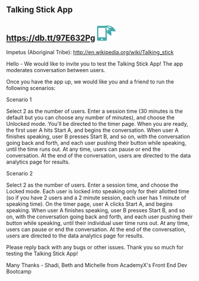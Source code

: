 Talking Stick App
--
https://db.tt/97E632Pg
![alt tag](https://github.com/talkingstick/repo/blob/master/images/talkingstick_logo-tiny.png)
---------------------------------------------
Impetus (Aboriginal Tribe): http://en.wikipedia.org/wiki/Talking_stick


Hello - We would like to invite you to test the Talking Stick App! The app moderates conversation between users.

Once you have the app up, we would like you and a friend to run the following scenarios:

Scenario 1

Select 2 as the number of users. Enter a session time (30 minutes is the default but you can choose any number of minutes), and choose the Unlocked mode. You'll be directed to the timer page. When you are ready, the first user A hits Start A, and begins the conversation. When user A finishes speaking, user B presses Start B, and so on, with the conversation going back and forth, and each user pushing their button while speaking, until the time runs out. At any time, users can pause or end the conversation. At the end of the conversation, users are directed to the data analytics page for results.

Scenario 2

Select 2 as the number of users. Enter a session time, and choose the Locked mode. Each user is locked into speaking only for their allotted time (so if you have 2 users and a 2 minute session, each user has 1 minute of speaking time). On the timer page, user A clicks Start A, and begins speaking. When user A finishes speaking, user B presses Start B, and so on, with the conversation going back and forth, and each user pushing their button while speaking, until their individual user time runs out. At any time, users can pause or end the conversation. At the end of the conversation, users are directed to the data analytics page for results.

Please reply back with any bugs or other issues. Thank you so much for testing the Talking Stick App!

Many Thanks - Shadi, Beth and Michelle from AcademyX's Front End Dev Bootcamp
